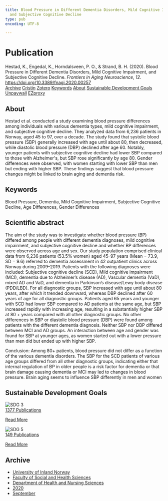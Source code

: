 ```yaml
---
title: Blood Pressure in Different Dementia Disorders, Mild Cognitive Impairment,
  and Subjective Cognitive Decline
type: pub
encoding: UTF-8

---
```

<h1>Publication</h1>
<article id="csl-bib-container-BSWBBWIB" class="csl-bib-container">
  <div class="csl-bib-body"> <div class="csl-entry">Hestad, K., Engedal, K., Horndalsveen, P. O., &#38; Strand, B. H. (2020). Blood Pressure in Different Dementia Disorders, Mild Cognitive Impairment, and Subjective Cognitive Decline. <i>Frontiers in Aging Neuroscience</i>, <i>12</i>. <a href="https://doi.org/10.3389/fnagi.2020.00257">https://doi.org/10.3389/fnagi.2020.00257</a></div> </div>
  <div class="csl-bib-buttons">
    <a href="#taxonomy-article-BSWBBWIB" alt="archive" class="csl-bib-button">Archive</a>
    <a href="https://app.cristin.no/results/show.jsf?id=1834300" alt="Cristin" class="csl-bib-button">Cristin</a>
    <a href="http://zotero.org/groups/5881554/items/BSWBBWIB" alt="Zotero" class="csl-bib-button">Zotero</a>
    <a href="#keywords-article-BSWBBWIB" alt="keywords" class="csl-bib-button">Keywords</a>
    <a href="#about-article-BSWBBWIB" alt="about_pub" class="csl-bib-button">About</a>
    <a href="#sdg-article-BSWBBWIB" alt="sdg" class="csl-bib-button">Sustainable Development Goals</a>
    <a href="https://www.frontiersin.org/articles/10.3389/fnagi.2020.00257/pdf" alt="Unpaywall" class="csl-bib-button">Unpaywall</a>
    <a href="https://www.frontiersin.org/articles/10.3389/fnagi.2020.00257/pdf" alt="EZproxy" class="csl-bib-button">EZproxy</a>
  </div>
  <div id="csl-bib-meta-container-BSWBBWIB"></div>
</article>
<div id="csl-bib-meta-BSWBBWIB" class="csl-bib-meta">
  <article id="about-article-BSWBBWIB" class="about_pub-article">
    <h1>About</h1>
    Hestad et al. conducted a study examining blood pressure differences among individuals with various dementia types, mild cognitive impairment, and subjective cognitive decline. They analyzed data from 6,236 patients in Norway, aged 45 to 97, over a decade. The study found that systolic blood pressure (SBP) generally increased with age until about 80, then decreased, while diastolic blood pressure (DBP) declined after age 60. Notably, younger patients with subjective cognitive decline had lower SBP compared to those with Alzheimer's, but SBP rose significantly by age 80. Gender differences were observed, with women starting with lower SBP than men but ending with higher SBP. These findings suggest that blood pressure changes might be linked to brain aging and dementia risk.
  </article>
  <article id="keywords-article-BSWBBWIB" class="keywords-article">
    <h1>Keywords</h1>
    Blood Pressure, Dementia, Mild Cognitive Impairment, Subjective Cognitive Decline, Age Differences, Gender Differences
  </article>
  <article id="abstract-article-BSWBBWIB" class="abstract-article">
    <h1>Scientific abstract</h1>
    The aim of the study was to investigate whether blood pressure (BP) differed among people with different dementia diagnoses, mild cognitive impairment, and subjective cognitive decline and whether BP differences were observed across age and sex. Our study population comprised clinical data from 6,236 patients (53.5% women) aged 45–97 years (Mean = 73.9, SD = 9.6) referred to dementia assessment in 42 outpatient clinics across Norway during 2009–2019. Patients with the following diagnoses were included: Subjective cognitive decline (SCD), Mild cognitive impairment (MCI), dementia due to Alzheimer’s disease (AD), Vascular dementia (VaD), mixed AD and VaD, and dementia in Parkinson’s disease/Lewy body disease (PDD/LBD). For all diagnostic groups, SBP increased with age until about 80 years, after which it trended downward, whereas DBP declined after 60 years of age for all diagnostic groups. Patients aged 65 years and younger with SCD had lower SBP compared to AD patients at the same age, but SBP increased rapidly with increasing age, resulting in a substantially higher SBP at 80 + years compared with all other diagnostic groups. No other differences in SBP or diastolic blood pressure (DBP) were found among patients with the different dementia diagnosis. Neither SBP nor DBP differed between MCI and AD groups. An interaction between age and gender was found for SBP at younger ages, as women started out with a lower pressure than men did but ended up with higher SBP. 
 
Conclusion: Among 80+ patients, blood pressure did not differ as a function of the various dementia disorders. The SBP for the SCD patients of various age groups differed from all other diagnostic groups, indicating either that internal regulation of BP in older people is a risk factor for dementia or that brain damage causing dementia or MCI may led to changes in blood pressure. Brain aging seems to influence SBP differently in men and women
  </article>
  <article id="sdg-article-BSWBBWIB" class="sdg-article">
    <h1>Sustainable Development Goals</h1>
    <div class="sdg-container"><div id="sdg3" class="sdg">
        <img src="{{< params subfolder >}}images/sdg/sdg03_en.png" class="image" alt="SDG 3">
        <div class="sdg-overlay">
          <a href="{{< params subfolder >}}en/archive/?sdg=3#archive" class="sdg-publication-count"><span>1377</span> Publications</a>
          <p><a href="https://sdgs.un.org/goals/goal3" class="sdg-read-more">Read More</a></p>
        </div>
      </div> <div id="sdg5" class="sdg">
        <img src="{{< params subfolder >}}images/sdg/sdg05_en.png" class="image" alt="SDG 5">
        <div class="sdg-overlay">
          <a href="{{< params subfolder >}}en/archive/?sdg=5#archive" class="sdg-publication-count"><span>149</span> Publications</a>
          <p><a href="https://sdgs.un.org/goals/goal5" class="sdg-read-more">Read More</a></p>
        </div>
      </div></div>
  </article>
  <article id="taxonomy-article-BSWBBWIB" class="taxonomy-article">
    <h1>Archive</h1>
    <ul>
      <li><a href="{{< params subfolder >}}en/archive/?key=3DCRN523">University of Inland Norway</a></li>
      <li><a href="{{< params subfolder >}}en/archive/?key=IDKFS3MX">Faculty of Social and Health Sciences</a></li>
      <li><a href="{{< params subfolder >}}en/archive/?key=GTV4ECMZ">Department of Health and Nursing Sciences</a></li>
      <li><a href="{{< params subfolder >}}en/archive/?key=LNJIKLR2">2020</a></li>
      <li><a href="{{< params subfolder >}}en/archive/?key=HNMMIG6J">September</a></li>
    </ul>
  </article>
</div>

